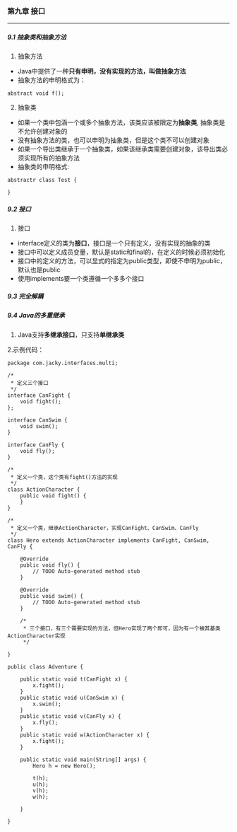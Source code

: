 ### 第九章   接口 ###
--------------------------


##### 9.1 抽象类和抽象方法  
1. 抽象方法  
* Java中提供了一种**只有申明，没有实现的方法，叫做抽象方法**  
* 抽象方法的申明格式为：  
```
abstract void f();
```

2. 抽象类  
* 如果一个类中包涵一个或多个抽象方法，该类应该被限定为**抽象类**, 抽象类是不允许创建对象的    
* 没有抽象方法的类，也可以申明为抽象类，但是这个类不可以创建对象  
* 如果一个导出类继承于一个抽象类，如果该继承类需要创建对象，该导出类必须实现所有的抽象方法 
* 抽象类的申明格式:  
```
abstractr class Test {

}
```



##### 9.2 接口
1. 接口  
* interface定义的类为**接口**，接口是一个只有定义，没有实现的抽象的类  
* 接口中可以定义成员变量，默认是static和final的，在定义的时候必须初始化    
* 接口中的定义的方法，可以显式的指定为public类型，即使不申明为public，默认也是public  
* 使用implements要一个类遵循一个多多个接口  


##### 9.3 完全解耦  


##### 9.4 Java的多重继承  
1. Java支持**多继承接口**，只支持**单继承类**  

2.示例代码：  
```
package com.jacky.interfaces.multi;

/*
 * 定义三个接口
 */
interface CanFight {
    void fight();
};

interface CanSwim {
    void swim();
}

interface CanFly {
    void fly();
}

/*
 * 定义一个类，这个类有fight()方法的实现
 */
class ActionCharacter {
    public void fight() {
    }
}

/*
 * 定义一个类，继承ActionCharacter，实现CanFight、CanSwim、CanFly
 */
class Hero extends ActionCharacter implements CanFight, CanSwim, CanFly {

    @Override
    public void fly() {
        // TODO Auto-generated method stub
    }

    @Override
    public void swim() {
        // TODO Auto-generated method stub
    }

    /*
     * 三个接口，有三个需要实现的方法，但Hero实现了两个即可，因为有一个被其基类ActionCharacter实现
     */

}

public class Adventure {
    
    public static void t(CanFight x) {
        x.fight();
    }
    public static void u(CanSwim x) {
        x.swim();
    }
    public static void v(CanFly x) {
        x.fly();
    }
    public static void w(ActionCharacter x) {
        x.fight();
    }

    public static void main(String[] args) {
        Hero h = new Hero();
        
        t(h);
        u(h);
        v(h);
        w(h);

    }

}
```
